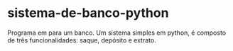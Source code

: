 # sistema-de-banco-python
Programa em para um banco.
Um sistema simples em python, é composto de três funcionalidades: saque, depósito e extrato.
